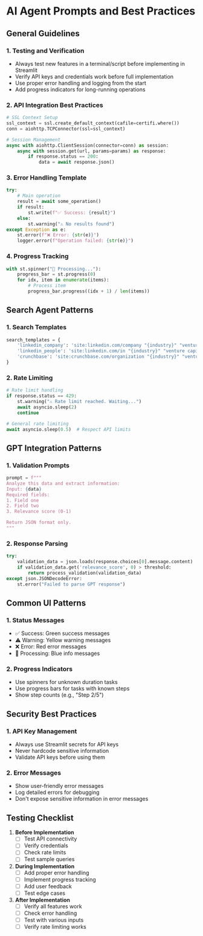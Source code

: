 # AI Agent Prompts and Best Practices

## General Guidelines

### 1. Testing and Verification
- Always test new features in a terminal/script before implementing in Streamlit
- Verify API keys and credentials work before full implementation
- Use proper error handling and logging from the start
- Add progress indicators for long-running operations

### 2. API Integration Best Practices
```python
# SSL Context Setup
ssl_context = ssl.create_default_context(cafile=certifi.where())
conn = aiohttp.TCPConnector(ssl=ssl_context)

# Session Management
async with aiohttp.ClientSession(connector=conn) as session:
    async with session.get(url, params=params) as response:
        if response.status == 200:
            data = await response.json()
```

### 3. Error Handling Template
```python
try:
    # Main operation
    result = await some_operation()
    if result:
        st.write(f"✅ Success: {result}")
    else:
        st.warning("⚠️ No results found")
except Exception as e:
    st.error(f"❌ Error: {str(e)}")
    logger.error(f"Operation failed: {str(e)}")
```

### 4. Progress Tracking
```python
with st.spinner("🔄 Processing..."):
    progress_bar = st.progress(0)
    for idx, item in enumerate(items):
        # Process item
        progress_bar.progress((idx + 1) / len(items))
```

## Search Agent Patterns

### 1. Search Templates
```python
search_templates = {
    'linkedin_company': 'site:linkedin.com/company "{industry}" "venture capital"',
    'linkedin_people': 'site:linkedin.com/in "{industry}" "venture capital" "partner"',
    'crunchbase': 'site:crunchbase.com/organization "{industry}" "venture capital"'
}
```

### 2. Rate Limiting
```python
# Rate limit handling
if response.status == 429:
    st.warning("⚠️ Rate limit reached. Waiting...")
    await asyncio.sleep(2)
    continue

# General rate limiting
await asyncio.sleep(0.5)  # Respect API limits
```

## GPT Integration Patterns

### 1. Validation Prompts
```python
prompt = f"""
Analyze this data and extract information:
Input: {data}
Required fields:
1. Field one
2. Field two
3. Relevance score (0-1)

Return JSON format only.
"""
```

### 2. Response Parsing
```python
try:
    validation_data = json.loads(response.choices[0].message.content)
    if validation_data.get('relevance_score', 0) > threshold:
        return process_validation(validation_data)
except json.JSONDecodeError:
    st.error("Failed to parse GPT response")
```

## Common UI Patterns

### 1. Status Messages
- ✅ Success: Green success messages
- ⚠️ Warning: Yellow warning messages
- ❌ Error: Red error messages
- 🔄 Processing: Blue info messages

### 2. Progress Indicators
- Use spinners for unknown duration tasks
- Use progress bars for tasks with known steps
- Show step counts (e.g., "Step 2/5")

## Security Best Practices

### 1. API Key Management
- Always use Streamlit secrets for API keys
- Never hardcode sensitive information
- Validate API keys before using them

### 2. Error Messages
- Show user-friendly error messages
- Log detailed errors for debugging
- Don't expose sensitive information in error messages

## Testing Checklist

1. **Before Implementation**
   - [ ] Test API connectivity
   - [ ] Verify credentials
   - [ ] Check rate limits
   - [ ] Test sample queries

2. **During Implementation**
   - [ ] Add proper error handling
   - [ ] Implement progress tracking
   - [ ] Add user feedback
   - [ ] Test edge cases

3. **After Implementation**
   - [ ] Verify all features work
   - [ ] Check error handling
   - [ ] Test with various inputs
   - [ ] Verify rate limiting works
